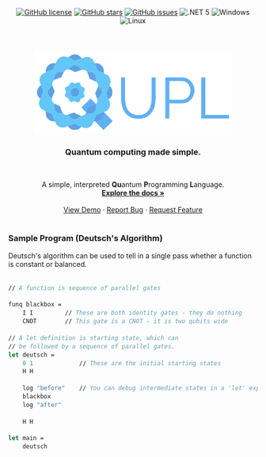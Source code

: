 
<p align="center">
  <a href="https://github.com/mileswatson/qupl/blob/master/LICENSE"><img alt="GitHub license" src="https://img.shields.io/github/license/mileswatson/qupl?color=blue"></a>
  <a href="https://github.com/mileswatson/qupl/stargazers"><img alt="GitHub stars" src="https://img.shields.io/github/stars/mileswatson/qupl?color=gold"></a>
  <a href="https://github.com/mileswatson/Hosta/issues"><img alt="GitHub issues" src="https://img.shields.io/github/issues/mileswatson/Hosta"></a>
  <img alt=".NET 5" src="https://img.shields.io/static/v1?label=&message=%2ENET%205&color=5C2D91">
  <img alt="Windows" src="https://img.shields.io/static/v1?label=&message=Windows&color=0078D6&logo=Windows">
  <img alt="Linux" src="https://img.shields.io/static/v1?label=&message=linux&color=FCC624&logo=Linux&logoColor=black">
</p>

<br>

<p align="center">

  <h3 align="center">
    <a href="#----------------">
      <img src="img/logo.png" alt="Logo" width="400" height="166">
    </a>
  </h3>

  <h3 align="center">Quantum computing made simple.</h3>

  <br>

  <p align="center">
    A simple, interpreted <b>Qu</b>antum <b>P</b>rogramming <b>L</b>anguage.
    <br />
    <a href="https://github.com/mileswatson/qupl"><strong>Explore the docs »</strong></a>
    <br />
    <br />
    <a href="https://github.com/mileswatson/qupl">View Demo</a>
    ·
    <a href="https://github.com/mileswatson/qupl/issues">Report Bug</a>
    ·
    <a href="https://github.com/mileswatson/qupl/issues">Request Feature</a>
  </p>
</p>

<h1></h1>

### Sample Program (Deutsch's Algorithm)

Deutsch's algorithm can be used to tell in a single pass whether a function is constant or balanced.

```fs

// A function is sequence of parallel gates

funq blackbox =
    I I         // These are both identity gates - they do nothing
    CNOT        // This gate is a CNOT - it is two qubits wide

// A let definition is starting state, which can
// be followed by a sequence of parallel gates.
let deutsch =
    0 1             // These are the initial starting states
    H H

    log "before"    // You can debug intermediate states in a 'let' expression
    blackbox
    log "after"

    H H

let main =
    deutsch

```